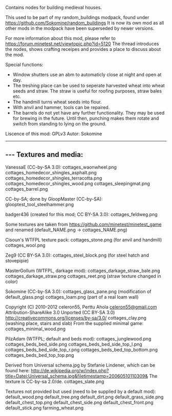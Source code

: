 Contains nodes for building medieval houses.

This used to be part of my random_buildings modpack, found under
	https://github.com/Sokomine/random_buildings
It is now its own mod as all other mods in the modpack have been
superseded by newer versions.

For more information about this mod, please refer to
	https://forum.minetest.net/viewtopic.php?id=5120
The thread introduces the nodes, shows crafting receipes and provides a place
to discuss about the mod.

Special functions:
* Window shutters use an abm to automaticly close at night and open at day.
* The treshing place can be used to seperate harvested wheat into wheat seeds
  and straw. The straw is useful for roofing purposes, straw bales etc.
* The handmill turns wheat seeds into flour.
* With anvil and hammer, tools can be repaired.
* The barrels do not yet have any further functionality. They may be used for
  brewing in the future. Until then, punching makes them rotate and switch from
  standing to lying on the ground. 

Liscence of this mod: GPLv3
Autor: Sokomine

---
--- Textures and media:
---
VanessaE (CC-by-SA 3.0):
   cottages_waonwheel.png 
   cottages_homedecor_shingles_asphalt.png
   cottages_homedecor_shingles_terracotta.png
   cottages_homedecor_shingles_wood.png
   cottages_sleepingmat.png
   cottages_barrel.png 

CC-by-SA; done by GloopMaster (CC-by-SA):
   glooptest_tool_steelhammer.png

badger436 (created for this mod; CC BY-SA 3.0):
   cottages_feldweg.png

Some textures are taken from
	https://github.com/minetest/minetest_game
and renamed (default_NAME.png -> cottages_NAME.png)

Cisoun's WTFPL texture pack:
   cottages_stone.png (for anvil and handmill)
   cottages_wool.png

Zeg9 (CC BY-SA 3.0):
   cottages_steel_block.png (for steel hatch and stovepipie)

MasterGollum (WTFPL, darkage mod):
   cottages_darkage_straw_bale.png
   cottages_darkage_straw.png
   cottages_reet.png (straw texture changed in color)

Sokomine (CC-by-SA 3.0):
   cottages_glass_pane.png (modification of default_glass.png)
   cottages_loam.png (part of a real loam wall)

Copyright (C) 2010-2012 celeron55, Perttu Ahola <celeron55@gmail.com>
Attribution-ShareAlike 3.0 Unported (CC BY-SA 3.0)
http://creativecommons.org/licenses/by-sa/3.0/
   cottages_clay.png (washing place, stairs and slab)
From the supplied minimal game:
   cottages_minimal_wood.png
   
PilzAdam (WTFPL; default and beds mod):
   cottages_junglewood.png
   cottages_beds_bed_side.png
   cottages_beds_bed_side_top_l.png
   cottages_beds_bed_side_top_r.png
   cottages_beds_bed_top_bottom.png
   cottages_beds_bed_top_top.png

Derived from Universal schema.jpg by Stefanie Lindener, which can be found here: http://de.wikipedia.org/w/index.php?title=Datei:Universal_schema.jpg&filetimestamp=20060510110309& The texture is CC-by-sa 2.0/de.
   cottages_slate.png

Textures not provided but used (need to be supplied by a default mod):
	default_wood.png
	default_tree.png
	default_dirt.png
	default_grass_side.png
	default_chest_top.png
	default_chest_side.png
	default_chest_front.png
	default_stick.png
	farming_wheat.png
